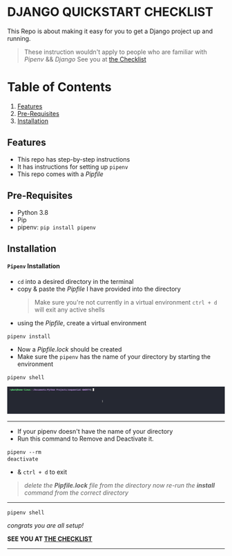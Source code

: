 # DJANGO QUICKSTART CHECKLIST

This Repo is about making it easy for you to get a Django project up and running.

> These instruction wouldn't apply to people who are familiar with _Pipenv_ && _Django_
> See you at [the Checklist](https://rp-bot.github.io/django_checklist/)

# Table of Contents

1. [Features](#Features)
2. [Pre-Requisites](#Pre-Requisites)
3. [Installation](#Installation)

## Features

-   This repo has step-by-step instructions
-   It has instructions for setting up `pipenv`
-   This repo comes with a _Pipfile_

## Pre-Requisites

-   Python 3.8
-   Pip
-   pipenv: `pip install pipenv`

## Installation

#### `Pipenv` Installation

-   `cd` into a desired directory in the terminal
-   copy & paste the _Pipfile_ I have provided into the directory
    > Make sure you're not currently in a virtual environment
    > `ctrl + d` will exit any active shells
-   using the _Pipfile_, create a virtual environment

```shell
pipenv install
```

-   Now a _Pipfile.lock_ should be created
-   Make sure the `pipenv` has the name of your directory by starting the environment

```shell
pipenv shell
```

![fvgf](img/shell_.gif)

---

-   If your pipenv doesn't have the name of your directory
-   Run this command to Remove and Deactivate it.

```shell
pipenv --rm
deactivate
```

-   & `ctrl + d` to exit

> <i>delete the **Pipfile.lock** file from the directory
> now re-run the **install** command from the correct directory</i>

---

```shell
pipenv shell
```

_congrats you are all setup!_

**SEE YOU AT [THE CHECKLIST](https://rp-bot.github.io/django_checklist/)**

---
